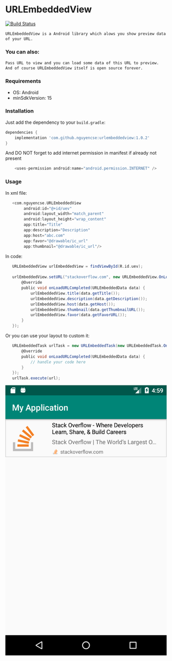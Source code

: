 # URLEmbeddedView

[![Build Status](https://travis-ci.org/joemccann/dillinger.svg?branch=master)](https://facebook.com/nguyencse)

    URLEmbeddedView is a Android library which alows you show preview data of your URL.

### You can also:
    Pass URL to view and you can load some data of this URL to preview.
    And of course URLEmbeddedView itself is open source forever.

### Requirements
   - OS: Android
   - minSdkVersion: 15

### Installation
Just add the dependency to your `build.gradle`:

```groovy
dependencies {
    implementation 'com.github.nguyencse:urlembeddedview:1.0.2'
}
```

And DO NOT forget to add internet permission in manifest if already not present

```groovy
    <uses-permission android:name="android.permission.INTERNET" />
```

### Usage
   In xml file:
```groovy
   <com.nguyencse.URLEmbeddedView
        android:id="@+id/uev"
        android:layout_width="match_parent"
        android:layout_height="wrap_content"
        app:title="Title"
        app:description="Description"
        app:host="abc.com"
        app:favor="@drawable/ic_url"
        app:thumbnail="@drawable/ic_url"/>
 ```
  In code:

```groovy
   URLEmbeddedView urlEmbeddedView = findViewById(R.id.uev);
   
   urlEmbeddedView.setURL("stackoverflow.com", new URLEmbeddedView.OnLoadURLListener() {
       @Override
       public void onLoadURLCompleted(URLEmbeddedData data) {
           urlEmbeddedView.title(data.getTitle());
           urlEmbeddedView.description(data.getDescription());
           urlEmbeddedView.host(data.getHost());
           urlEmbeddedView.thumbnail(data.getThumbnailURL());
           urlEmbeddedView.favor(data.getFavorURL());
       }
   });
```
  Or you can use your layout to custom it:
  
```groovy
   URLEmbeddedTask urlTask = new URLEmbeddedTask(new URLEmbeddedTask.OnLoadURLListener() {
       @Override
       public void onLoadURLCompleted(URLEmbeddedData data) {
           // handle your code here
       }
   });
   urlTask.execute(url);
```

![Demo](screenshots/stackoverflow.png)
